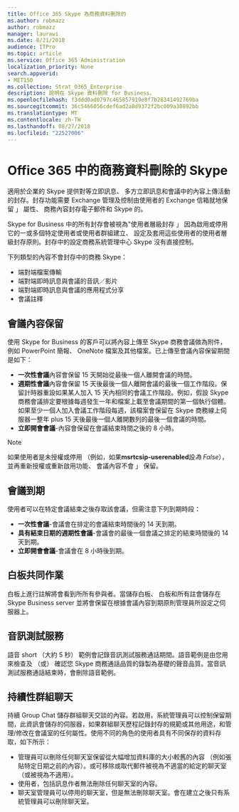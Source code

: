 ```yaml
---
title: Office 365 Skype 為商務資料刪除的
ms.author: robmazz
author: robmazz
manager: laurawi
ms.date: 8/21/2018
audience: ITPro
ms.topic: article
ms.service: Office 365 Administration
localization_priority: None
search.appverid:
- MET150
ms.collection: Strat_O365_Enterprise
description: 說明在 Skype 資料刪除 for Business。
ms.openlocfilehash: f3ddd0ad0797c465857919e8f7b28341492769ba
ms.sourcegitcommit: 36c5466056cdef6ad2a8d9372f2bc009a30892bb
ms.translationtype: MT
ms.contentlocale: zh-TW
ms.lasthandoff: 08/27/2018
ms.locfileid: "22527006"
---
```

# <a name="skype-for-business-data-deletion-in-office-365"></a>Office 365 中的商務資料刪除的 Skype

適用於企業的 Skype 提供對等立即訊息、 多方立即訊息和會議中的內容上傳活動的封存。封存功能需要 Exchange 管理及控制由使用者的 Exchange 信箱就地保留 」 屬性、 商務內容封存電子郵件和 Skype 的。

Skype for Business 中的所有封存會被視為"使用者層級封存 」 因為啟用或停用它的一或多個特定使用者或使用者群組建立、 設定及套用這些使用者的使用者層級封存原則。封存中的設定商務系統管理中心 Skype 沒有直接控制。

下列類型的內容不會封存中的商務 Skype： 
- 端對端檔案傳輸
- 端對端即時訊息與會議的音訊／影片
- 端對端即時訊息與會議的應用程式分享
- 會議註釋 

## <a name="meeting-content-retention"></a>會議內容保留
使用 Skype for Business 的客戶可以將內容上傳至 Skype 商務會議做為附件，例如 PowerPoint 簡報、 OneNote 檔案及其他檔案。已上傳至會議內容保留期間是如下：
- **一次性會議**內容會保留 15 天開始從最後一個人離開會議的時間。
- **週期性會議**內容會保留 15 天後最後一個人離開會議的最後一個工作階段。保留計時器重設如果某人加入 15 天內相同的會議工作階段。例如，假設 Skype 商務會議排定要根據每週發生一年和檔案上載至會議期間的第一個執行個體。如果至少一個人加入會議工作階段每週，該檔案會保留在 Skype 商務線上伺服器一整年 plus 15 天後最後一個人離開數列的最後一個會議的時間。
- **立即開會會議**-內容會保留在會議結束時間之後的 8 小時。

> [!NOTE]
> 如果使用者是未授權或停用 （例如，如果**msrtcsip-userenabled**設*為 False*），並再重新授權或重新啟用功能、 會議內容不會 」 保留。

## <a name="meeting-expiration"></a>會議到期
使用者可以在特定會議結束之後存取該會議，但需注意下列到期時段：
- **一次性會議**-會議會在排定的會議結束時間後的 14 天到期。
- **具有結束日期的週期性會議**-會議會的最後一個會議之排定的結束時間後的 14 天到期。
- **立即開會會議**-會議會在 8 小時後到期。

## <a name="whiteboard-collaboration"></a>白板共同作業
白板上進行註解將會看到所所有參與者。當儲存白板、 白板和所有註會儲存在 Skype Business server 並將會保留在根據會議內容到期原則管理員所設定之伺服器上。

## <a name="audio-test-service"></a>音訊測試服務
語音 short （大約 5 秒） 範例會記錄音訊測試服務通話期間。語音範例是由您用來檢查及 （或） 確認您 Skype 商務通話品質的錄製為基礎的聲音品質。當音訊測試服務通話結束時，會刪除語音範例。

## <a name="persistent-group-chat"></a>持續性群組聊天
持續 Group Chat 儲存群組聊天交談的內容。若啟用，系統管理員可以控制保留期間，此資訊會儲存的伺服器，如果群組聊天歷程記錄封存的規範或其他用途，和管理/修改在會議室的任何屬性。使用不同的角色的使用者具有不同保存的資料存取，如下所示：
- 管理員可以刪除任何聊天室保留從大幅增加資料庫的大小較舊的內容 （例如張貼特定日期之前的內容）。或可移除或取代郵件被視為不適當的給定的聊天室 （或被視為不適用）。
- 使用者，包括訊息作者無法刪除任何聊天室的內容。
- 聊天室管理員可以停用的聊天室，但是無法刪除聊天室。會在建立之後只有系統管理員可以刪除聊天室。
